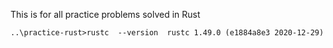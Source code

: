 This is for all practice problems solved in Rust

`..\practice-rust>rustc  --version 
rustc 1.49.0 (e1884a8e3 2020-12-29)
`
